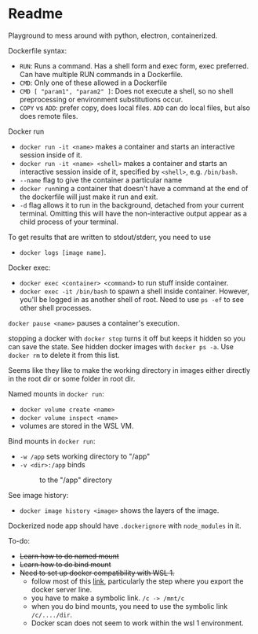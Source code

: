 # Readme

Playground to mess around with python, electron, containerized.

Dockerfile syntax:
* `RUN`: Runs a command. Has a shell form and exec form, exec preferred. Can
  have multiple RUN commands in a Dockerfile.
* `CMD`: Only one of these allowed in a Dockerfile
* `CMD [ "param1", "param2" ]`: Does not execute a shell, so no shell
  preprocessing or environment substitutions occur.
* `COPY` vs `ADD`: prefer copy, does local files. `ADD` can do local files,
  but also does remote files.

Docker run
* `docker run -it <name>` makes a container and starts an interactive
  session inside of it.
* `docker run -it <name> <shell>` makes a container and starts an interactive
  session inside of it, specified by `<shell>`, e.g. `/bin/bash`.
* `--name` flag to give the container a particular name
* `docker run`ning a container that doesn't have a command at the end of the
  dockerfile will just make it run and exit.
* `-d` flag allows it to run in the background, detached from your current
  terminal. Omitting this will have the non-interactive output appear as a
  child process of your terminal.

To get results that are written to stdout/stderr, you need to use 
* `docker logs [image name]`.

Docker exec:
* `docker exec <container> <command>` to run stuff inside container.
* `docker exec -it /bin/bash` to spawn a shell inside container. 
    However, you'll be logged in as another shell of root. Need to use `ps -ef` to see other shell processes.

`docker pause <name>` pauses a container's execution.

stopping a docker with `docker stop` turns it off but keeps it hidden so you can
save the state. See hidden docker images with `docker ps -a`. Use `docker rm` to
delete it from this list.

Seems like they like to make the working directory in images either directly in
the root dir or some folder in root dir.

Named mounts in `docker run`:
* `docker volume create <name>`
* `docker volume inspect <name>`
* volumes are stored in the WSL VM.

Bind mounts in `docker run`:
* `-w /app` sets working directory to "/app"
* `-v <dir>:/app` binds <dir> to the "/app" directory

See image history:
* `docker image history <image>`  shows the layers of the image.

Dockerized node app should have `.dockerignore` with `node_modules` in it.

To-do:
* ~~Learn how to do named mount~~
* ~~Learn how to do bind mount~~
* ~~Need to set up docker compatibility with WSL 1.~~
    * follow most of this [link](https://nicnetakis.com/blog/setting-up-docker-for-windows-and-wsl-to-work-flawlessly), particularly the step where you export the docker server line.
    * you have to make a symbolic link. `/c -> /mnt/c`
    * when you do bind mounts, you need to use the symbolic link `/c/..../dir`.
    * Docker scan does not seem to  work within the wsl 1 environment.


